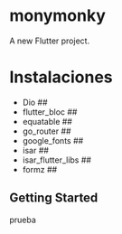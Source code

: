 # monymonky

A new Flutter project.

# Instalaciones

- Dio ##
- flutter_bloc ##
- equatable ##
- go_router ##
- google_fonts ##
- isar ##
- isar_flutter_libs ##
- formz ##

## Getting Started

prueba

